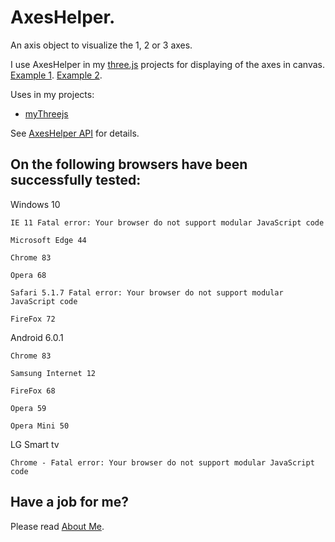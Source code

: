 # AxesHelper.

An axis object to visualize the 1, 2 or 3 axes.

I use AxesHelper in my [three.js](https://threejs.org/) projects for displaying of the axes in canvas.
[Example 1](https://raw.githack.com/anhr/AxesHelper/master/Examples/AxesHelper.html).
[Example 2](https://raw.githack.com/anhr/AxesHelper/master/Examples/AxesHelperGui.html).

Uses in my projects:
 * [myThreejs](https://github.com/anhr/myThreejs)

See [AxesHelper API](https://raw.githack.com/anhr/AxesHelper/master/jsdoc/index.html) for details.

## On the following browsers have been successfully tested:

Windows 10

	IE 11 Fatal error: Your browser do not support modular JavaScript code

	Microsoft Edge 44

	Chrome 83

	Opera 68

	Safari 5.1.7 Fatal error: Your browser do not support modular JavaScript code

	FireFox 72

Android 6.0.1

	Chrome 83

	Samsung Internet 12

	FireFox 68

	Opera 59

	Opera Mini 50

LG Smart tv

	Chrome - Fatal error: Your browser do not support modular JavaScript code


 ## Have a job for me?
Please read [About Me](https://anhr.github.io/AboutMe/).
